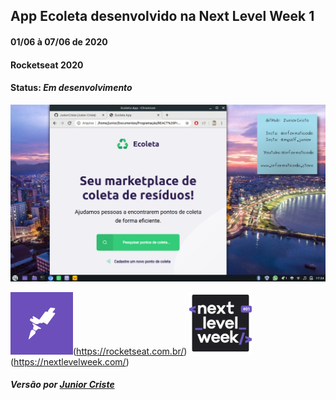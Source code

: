 ## App Ecoleta desenvolvido na Next Level Week 1
#### 01/06 à 07/06 de 2020
#### Rocketseat 2020

#### Status: _Em desenvolvimento_

![](https://github.com/JuniorCriste/Ecoleta/blob/master/assets/Print/Ecoleta.png)

![](https://github.com/JuniorCriste/Ecoleta/blob/master/assets/rock.png)(https://rocketseat.com.br/)
![](https://github.com/JuniorCriste/Ecoleta/blob/master/assets/nlw.png)(https://nextlevelweek.com/)


##### Versão por [Junior Criste](https://github.com/JuniorCriste)
